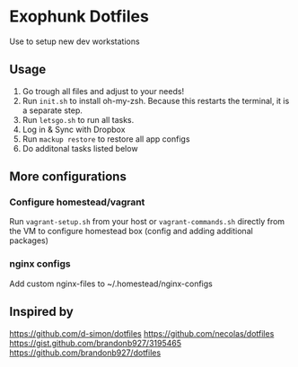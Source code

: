 
# Exophunk Dotfiles 

Use to setup new dev workstations

## Usage

1. Go trough all files and adjust to your needs! 
2. Run `init.sh` to install oh-my-zsh. Because this restarts the terminal, it is a separate step.
3. Run `letsgo.sh` to run all tasks.
4. Log in & Sync with Dropbox
5. Run `mackup restore` to restore all app configs
6. Do additonal tasks listed below



## More configurations

### Configure homestead/vagrant

Run `vagrant-setup.sh` from your host or `vagrant-commands.sh` directly from the VM to configure homestead box (config and adding additional packages)

### nginx configs
Add custom nginx-files to ~/.homestead/nginx-configs




## Inspired by

https://github.com/d-simon/dotfiles
https://github.com/necolas/dotfiles
https://gist.github.com/brandonb927/3195465
https://github.com/brandonb927/dotfiles
